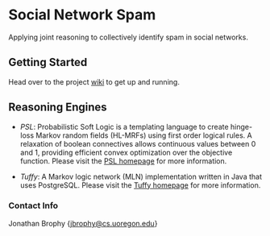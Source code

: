 # Social Network Spam #

Applying joint reasoning  to collectively identify spam in social networks.

## Getting Started ##

Head over to the project [wiki](https://github.com/jjbrophy47/sn_spam/wiki) to get up and running.

## Reasoning Engines ##

* *PSL*: Probabilistic Soft Logic is a templating language to create hinge-loss Markov random fields (HL-MRFs) using first order logical rules. A relaxation of boolean connectives allows continuous values between 0 and 1, providing efficient convex optimization over the objective function. Please visit the [PSL homepage](https://github.com/linqs/psl) for more information.

* *Tuffy*: A Markov logic network (MLN) implementation written in Java that uses PostgreSQL. Please visit the [Tuffy homepage](http://i.stanford.edu/hazy/tuffy/) for more information.

### Contact Info ###

Jonathan Brophy {jbrophy@cs.uoregon.edu}
